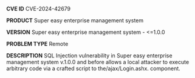 **CVE ID**
CVE-2024-42679

**PRODUCT**
Super easy enterprise management system

**VERSION**
Super easy enterprise management system - <=1.0.0

**PROBLEM TYPE**
Remote

**DESCRIPTION**
SQL Injection vulnerability in Super easy enterprise management system
 v.1.0.0 and before allows a local attacker to execute arbitrary code
 via a crafted script to the/ajax/Login.ashx. component.